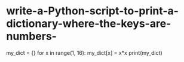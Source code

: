 # write-a-Python-script-to-print-a-dictionary-where-the-keys-are-numbers-
my_dict = {}
for x in range(1, 16):
my_dict[x] = x*x
print(my_dict)

